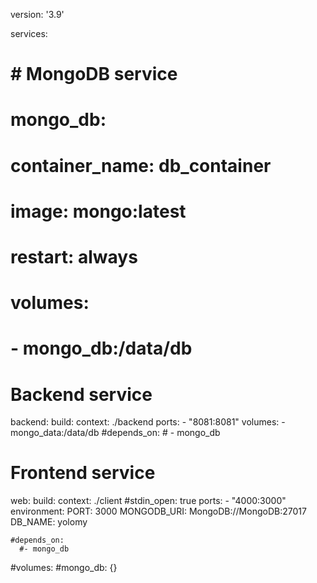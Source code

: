 version: '3.9'

services:
  # # MongoDB service
  # mongo_db:
  #   container_name: db_container
  #   image: mongo:latest
  #   restart: always
  #   volumes:
  #     - mongo_db:/data/db

  # Backend service
  backend:
    build:
      context: ./backend
    ports:
      - "8081:8081"
    volumes:
      - mongo_data:/data/db
    #depends_on:
     # - mongo_db

  # Frontend service
  web:
    build:
      context: ./client
    #stdin_open: true
    ports:
      - "4000:3000"
    environment:
      PORT: 3000
      MONGODB_URI: MongoDB://MongoDB:27017 
      DB_NAME: yolomy
    
    #depends_on:
      #- mongo_db

#volumes:
  #mongo_db: {}

